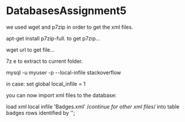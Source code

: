 # DatabasesAssignment5

we used wget and p7zip in order to get the xml files.

apt-get install p7zip-full. to get p7zip...

wget url to get file...
  
7z e <full zip file name> to extract to current folder.

mysql -u myuser -p --local-infile stackoverflow

in case: set global local_infile = 1

you can now import xml files to the database:

load xml local infile 'Badges.xml' /*continue for other xml files*/
into table badges
rows identified by '<row>';
